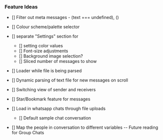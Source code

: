 ### Feature Ideas

- [] Filter out meta messages - (text === undefined), (<Media omitted>)
- [] Colour scheme/palette selector
- [] separate "Settings" section for

  - [] setting color values
  - [] Font-size adjustments
  - [] Background image selection?
  - [] Sliced number of messages to show

- [] Loader while file is being parsed
- [] Dynamic parsing of text file for new messages on scroll
- [] Switching view of sender and receivers
- [] Star/Bookmark feature for messages
- [] Load in whatsapp chats through file uploads
  - [] Default sample chat conversation
- [] Map the people in conversation to different variables -- Future reading for Group Chats

